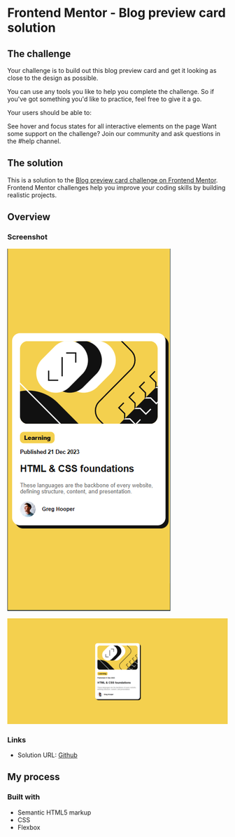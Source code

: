 # Frontend Mentor - Blog preview card solution

## The challenge

Your challenge is to build out this blog preview card and get it looking as close to the design as possible.

You can use any tools you like to help you complete the challenge. So if you've got something you'd like to practice, feel free to give it a go.

Your users should be able to:

See hover and focus states for all interactive elements on the page
Want some support on the challenge? Join our community and ask questions in the #help channel.

## The solution

This is a solution to the [Blog preview card challenge on Frontend Mentor](https://www.frontendmentor.io/challenges/blog-preview-card-ckPaj01IcS). Frontend Mentor challenges help you improve your coding skills by building realistic projects.

## Overview

### Screenshot

![Mobile](./solution/mobile.png)

![Desktop](./solution/desktop.png)

### Links

- Solution URL: [Github](https://github.com/sofiilse97/blog-preview-card)

## My process

### Built with

- Semantic HTML5 markup
- CSS
- Flexbox
